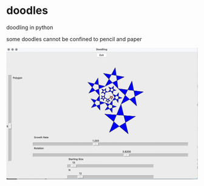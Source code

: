 # doodles
doodling in python

some doodles cannot be confined to pencil and paper

![12 pentagrams](https://github.com/dwiggles/doodles/blob/master/pentagrams.png)
